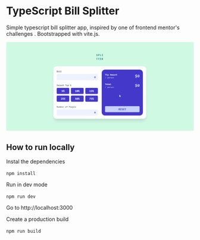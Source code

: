 # TypeScript Bill Splitter

Simple typescript bill splitter app, inspired by one of frontend mentor's challenges . Bootstrapped with vite.js.

![splitter](/img/splitter.gif)

## How to run locally

Instal the dependencies

`npm install`

Run in dev mode

`npm run dev`

Go to http://localhost:3000

Create a production build

`npm run build`
